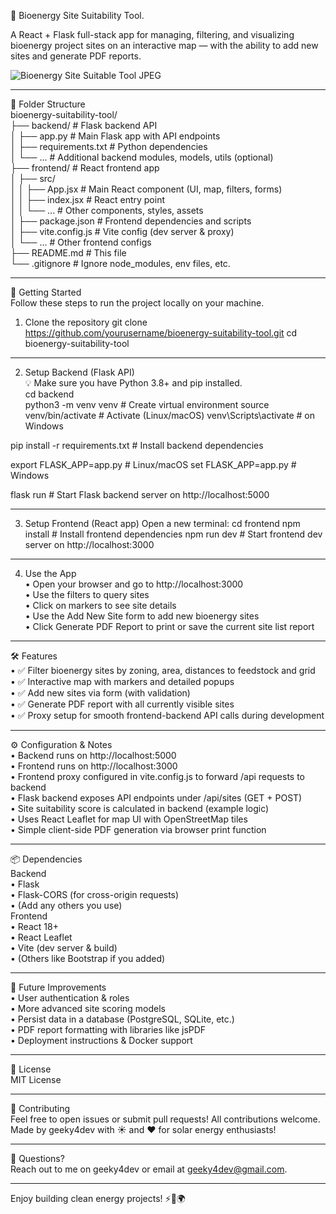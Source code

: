 🌿 Bioenergy Site Suitability Tool.  

A React + Flask full-stack app for managing, filtering, and visualizing bioenergy project sites on an interactive map — with the ability to add new sites and generate PDF reports.

![Bioenergy Site Suitable Tool JPEG](https://github.com/user-attachments/assets/4044a431-d772-452c-b6bb-5bafb34ea89a)

________________________________________
📁 Folder Structure  
bioenergy-suitability-tool/  
├── backend/                # Flask backend API  
│   ├── app.py              # Main Flask app with API endpoints   
│   ├── requirements.txt    # Python dependencies  
│   └── ...                 # Additional backend modules, models, utils (optional)  
├── frontend/               # React frontend app  
│   ├── src/  
│   │   ├── App.jsx         # Main React component (UI, map, filters, forms)  
│   │   ├── index.jsx       # React entry point  
│   │   └── ...             # Other components, styles, assets  
│   ├── package.json        # Frontend dependencies and scripts  
│   ├── vite.config.js      # Vite config (dev server & proxy)  
│   └── ...                 # Other frontend configs  
├── README.md               # This file  
└── .gitignore              # Ignore node_modules, env files, etc. 
________________________________________
🚀 Getting Started  
Follow these steps to run the project locally on your machine.
1. Clone the repository
git clone https://github.com/yourusername/bioenergy-suitability-tool.git
cd bioenergy-suitability-tool
________________________________________
2. Setup Backend (Flask API)  
💡 Make sure you have Python 3.8+ and pip installed.  
cd backend  
python3 -m venv venv               # Create virtual environment
source venv/bin/activate           # Activate (Linux/macOS)
venv\Scripts\activate              # on Windows

pip install -r requirements.txt    # Install backend dependencies

export FLASK_APP=app.py            # Linux/macOS
set FLASK_APP=app.py               # Windows

flask run                          # Start Flask backend server on http://localhost:5000
________________________________________
3. Setup Frontend (React app)
Open a new terminal:
cd frontend
npm install                     # Install frontend dependencies
npm run dev                     # Start frontend dev server on http://localhost:3000
________________________________________
4. Use the App  
•	Open your browser and go to http://localhost:3000  
•	Use the filters to query sites  
•	Click on markers to see site details  
•	Use the Add New Site form to add new bioenergy sites  
•	Click Generate PDF Report to print or save the current site list report  
________________________________________
🛠 Features  
•	✅ Filter bioenergy sites by zoning, area, distances to feedstock and grid  
•	✅ Interactive map with markers and detailed popups  
•	✅ Add new sites via form (with validation)  
•	✅ Generate PDF report with all currently visible sites  
•	✅ Proxy setup for smooth frontend-backend API calls during development  
________________________________________
⚙️ Configuration & Notes  
•	Backend runs on http://localhost:5000  
•	Frontend runs on http://localhost:3000  
•	Frontend proxy configured in vite.config.js to forward /api requests to backend  
•	Flask backend exposes API endpoints under /api/sites (GET + POST)  
•	Site suitability score is calculated in backend (example logic)  
•	Uses React Leaflet for map UI with OpenStreetMap tiles  
•	Simple client-side PDF generation via browser print function  
________________________________________
📦 Dependencies  
Backend  
•	Flask  
•	Flask-CORS (for cross-origin requests)  
•	(Add any others you use)  
Frontend  
•	React 18+  
•	React Leaflet  
•	Vite (dev server & build)  
•	(Others like Bootstrap if you added)  
________________________________________
🔮 Future Improvements  
•	User authentication & roles  
•	More advanced site scoring models  
•	Persist data in a database (PostgreSQL, SQLite, etc.)  
•	PDF report formatting with libraries like jsPDF  
•	Deployment instructions & Docker support  
________________________________________
📄 License  
MIT License 
________________________________________
🙌 Contributing  
Feel free to open issues or submit pull requests! All contributions welcome.  
Made by geeky4dev with ☀️ and ❤️ for solar energy enthusiasts!  
________________________________________
💬 Questions?  
Reach out to me on geeky4dev or email at geeky4dev@gmail.com.  
________________________________________
Enjoy building clean energy projects! ⚡🌱🌍  


